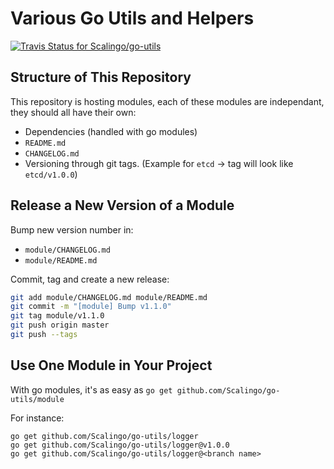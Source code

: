 # Various Go Utils and Helpers

[ ![Travis Status for
Scalingo/go-utils](https://travis-ci.com/Scalingo/go-utils.svg?branch=master)](https://travis-ci.com/github/Scalingo/go-utils)

## Structure of This Repository

This repository is hosting modules, each of these modules are independant, they should all have their own:

* Dependencies (handled with go modules)
* `README.md`
* `CHANGELOG.md`
* Versioning through git tags. (Example for `etcd` → tag will look like `etcd/v1.0.0`)

## Release a New Version of a Module

Bump new version number in:

- `module/CHANGELOG.md`
- `module/README.md`

Commit, tag and create a new release:

```sh
git add module/CHANGELOG.md module/README.md
git commit -m "[module] Bump v1.1.0"
git tag module/v1.1.0
git push origin master
git push --tags
```

## Use One Module in Your Project

With go modules, it's as easy as `go get github.com/Scalingo/go-utils/module`

For instance:

```
go get github.com/Scalingo/go-utils/logger
go get github.com/Scalingo/go-utils/logger@v1.0.0
go get github.com/Scalingo/go-utils/logger@<branch name>
```
